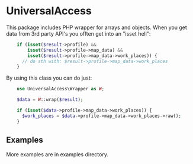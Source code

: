 # UniversalAccess

This package includes PHP wrapper for arrays and objects. When you get data from 3rd party API's you offten get into an "isset hell":

```php
    if (isset($result->profile) && 
        isset($result->profile->map_data) && 
        isset($result->profile->map_data->work_places)) {
      // do sth with: $result->profile->map_data->work_places
    }
```

By using this class you can do just:

```php
    use UniversalAccess\Wrapper as W;

    $data = W::wrap($result);

    if (isset($data->profile->map_data->work_places)) {
      $work_places = $data->profile->map_data->work_places->raw();
    }
```

## Examples
More examples are in examples directory.
